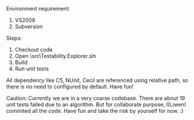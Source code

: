 Environment requirement:
  1. VS2008
  1. Subversion

Steps:
  1. Checkout code
  1. Open \src\Testability.Explorer.sln
  1. Build
  1. Run unit tests

All dependency like C5, NUnit, Cecil are referenced using relative path, so there is no need to configured by default. Have fun!

Caution:
Currently we are in a very coarse codebase. There are about 19 unit tests failed due to an algorithm. But for collaborate purpose, I(Liwen) commited all the code. Have fun and take the risk by yourself for now. :)
